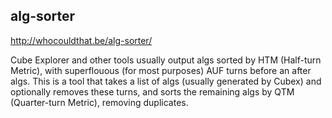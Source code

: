 alg-sorter
----------

http://whocouldthat.be/alg-sorter/

Cube Explorer and other tools usually output algs sorted by HTM (Half-turn Metric),
with superflouous (for most purposes) AUF turns before an after algs.
This is a tool that takes a list of algs (usually generated by Cubex) and optionally removes these turns,
and sorts the remaining algs by QTM (Quarter-turn Metric), removing duplicates.
